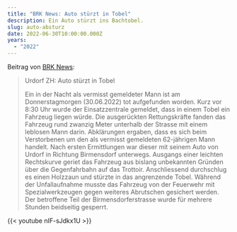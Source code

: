 ```yaml
---
title: "BRK News: Auto stürzt in Tobel"
description: Ein Auto stürzt ins Bachtobel.
slug: auto-absturz
date: 2022-06-30T10:00:00.000Z
years:
  - "2022"
---
```


Beitrag von [BRK News](https://www.brknews.ch/):

> Urdorf ZH: Auto stürzt in Tobel
> 
> Ein in der Nacht als vermisst gemeldeter Mann ist am Donnerstagmorgen (30.06.2022) tot aufgefunden worden. Kurz vor 8:30 Uhr wurde der Einsatzzentrale gemeldet, dass in einem Tobel ein Fahrzeug liegen würde. Die ausgerückten Rettungskräfte fanden das Fahrzeug rund zwanzig Meter unterhalb der Strasse mit einem leblosen Mann darin. Abklärungen ergaben, dass es sich beim Verstorbenen um den als vermisst gemeldeten 62-jährigen Mann handelt. Nach ersten Ermittlungen war dieser mit seinem Auto von Urdorf in Richtung Birmensdorf unterwegs. Ausgangs einer leichten Rechtskurve geriet das Fahrzeug aus bislang unbekannten Gründen über die Gegenfahrbahn auf das Trottoir. Anschliessend durchschlug es einen Holzzaun und stürzte in das angrenzende Tobel. Während der Unfallaufnahme musste das Fahrzeug von der Feuerwehr mit Spezialwerkzeugen gegen weiteres Abrutschen gesichert werden. Der betroffene Teil der Birmensdorferstrasse wurde für mehrere Stunden beidseitig gesperrt.

{{< youtube nIF-sJdkx1U >}}
